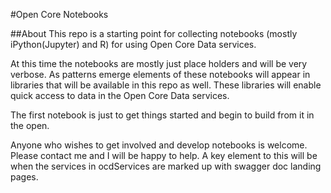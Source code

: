 #Open Core Notebooks

##About
This repo is a starting point for collecting notebooks (mostly iPython(Jupyter) and R) for using Open Core Data services.

At this time the notebooks are mostly just place holders and will be very verbose.  As patterns emerge elements of these notebooks will appear in libraries that will be available in this repo as well.  These libraries will enable quick access to data in the Open Core Data services. 

The first notebook is just to get things started and begin to build from it in the open.

Anyone who wishes to get involved and develop notebooks is welcome.  Please contact me and I will be happy to help.  A key element to this will be when the services in ocdServices are marked up with swagger doc landing pages. 
